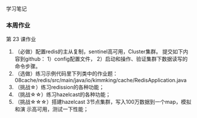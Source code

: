 学习笔记

### 本周作业

第 23 课作业
1. （必做）配置redis的主从复制，sentinel高可用，Cluster集群。
   提交如下内容到github：
   1）config配置文件，
   2）启动和操作、验证集群下数据读写的命令步骤。
2. （选做）练习示例代码里下列类中的作业题：
   08cache/redis/src/main/java/io/kimmking/cache/RedisApplication.java
3. （挑战☆）练习redission的各种功能；
4. （挑战☆☆）练习hazelcast的各种功能；
5. （挑战☆☆☆）搭建hazelcast 3节点集群，写入100万数据到一个map，模拟和演
   示高可用，测试一下性能；